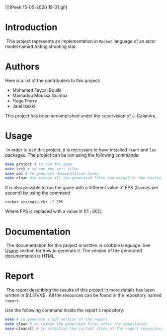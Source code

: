 ![](Peek 15-05-2020 19-31.gif)

# Introduction


​	This project represents an implementation in `Racket` language of an actor model named Acting shooting star.

# Authors

Here is a list of the contributers to this project:

- Mohamed Faycal Boullit
- Mamadou Moussa Guimba
- Hugo Pierre
- Jalal Izekki

This project has been accomplished under the supervision of  J. Calandra.

# Usage

​	In order to use this project, it is necessary to have installed `raart` and `lux` packages. The project can be run using the following commands:

```bash
make project # to run the game
make test # to run the test files
make doc # to generate documentation files
make clean #to remove all the generated files and establish the initial state of the project repository
```

It is also possible to run the game with a different value of FPS (frames per second) by using the command

```
racket src/main.rkt -f FPS
```

Where FPS is replaced with a value in $[[1~;~60]]$.

# Documentation

​	The documentation for this project is written in scribble language. See [Usage](#Usage) section for how to generate it. The version of the generated documentation is HTML. 

# Report

​	The report describing the results of this project in more details has been written in $\LaTeX$ . All the resources can be found in the repository named `report`.

Use the following command inside the report's repository:

```bash
make # to generate a pdf version of the report
make clean # to remove the generated files after the compilation
make cleanall # to establish the initial state of the report repository
```



 
